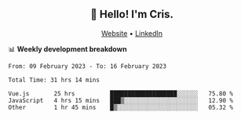 
<h2 align="center">👋 Hello! I'm Cris.</h2>
<p align="center">
  <a href="https://www.criscunas.dev">Website</a> •
  <a href="https://www.linkedin.com/in/cristophercunas/">LinkedIn</a> 
</p>


📊 **Weekly development breakdown**
<!--START_SECTION:waka-->

```text
From: 09 February 2023 - To: 16 February 2023

Total Time: 31 hrs 14 mins

Vue.js       25 hrs          ███████████████████░░░░░░   75.80 %
JavaScript   4 hrs 15 mins   ███▒░░░░░░░░░░░░░░░░░░░░░   12.90 %
Other        1 hr 45 mins    █▒░░░░░░░░░░░░░░░░░░░░░░░   05.32 %
```

<!--END_SECTION:waka-->
